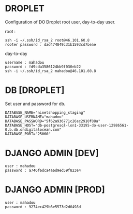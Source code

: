 # DROPLET
Configuration of DO Droplet root user, day-to-day user.

root : 
```
ssh -i ~/.ssh/id_rsa_2 root@46.101.60.8
rooter password : dad474849c31b1593cd7beae
```

day-to-day
```
username : mahadou
password : fd9cda3586124bb9f030eb22
ssh -i ~/.ssh/id_rsa_2 mahadou@46.101.60.8
```


# DB [DROPLET]
Set user and password for db. 

```
DATABASE_NAME="ninetshopping_staging"
DATABASE_USERNAME="mahadou"
DATABASE_PASSWORD="5f62a936771c26ac2910f08a"
DATABASE_HOST="db-postgresql-lon1-33195-do-user-12986561-0.b.db.ondigitalocean.com"
DATABASE_PORT="25060"
```


# DJANGO ADMIN [DEV]
```
user : mahadou
password : a746f6dca4a6d9ed59f823e4
```

# DJANGO ADMIN [PROD]
```
user : mahadou
password : 9274ec429b6e5573d2d0498d
```